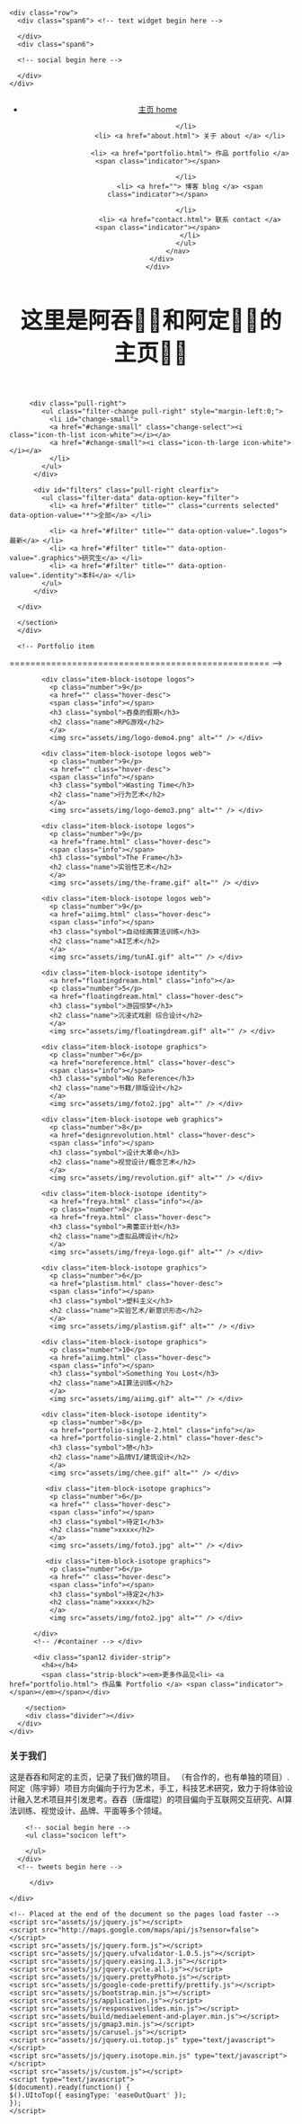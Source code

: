 <!DOCTYPE html>
<html lang="en">
<head>
<meta charset="utf-8" />
<title>tuntun</title>
<meta http-equiv="Content-Type" content="text/html; charset=ISO-8859-1">
<title>tuntun</title>

<!-- Mobile Specific Metas -->
<meta name="viewport" content="width=device-width, initial-scale=1.0" />
<meta name="description" content="" />
<meta name="author" content="" />
<meta http-equiv="X-UA-Compatible" content="IE=edge,chrome=1" />

<!-- CSS files begin-->
<link href='http://fonts.googleapis.com/css?family=Oswald:400,300,700|Open+Sans+Condensed:700,300,300italic|Open+Sans:400,300italic,400italic,600,600italic,700,700italic,800,800italic|PT+Sans:400,400italic,700,700italic' rel='stylesheet' type='text/css' />
<link href="assets/css/bootstrap.css" rel="stylesheet" />
<link href="assets/css/bootstrap-responsive.css" rel="stylesheet" />
<link href="assets/css/docs.css" rel="stylesheet" />
<link href="assets/js/google-code-prettify/prettify.css" rel="stylesheet" />
<link href="assets/css/responsiveslides.css" rel="stylesheet" />
<link rel="stylesheet" href="assets/css/prettyPhoto.css" type='text/css' />
<link rel="stylesheet" href="assets/build/mediaelementplayer.min.css" />
<link rel="stylesheet" type="text/css" media="screen" href="assets/css/slide-in.css" />
<!--[if lt IE 9]><link rel="stylesheet" type="text/css" media="screen" href="assets/css/slide-in.ie.css" /><![endif]-->
<!--[if lte IE 8]><link rel="stylesheet" type="text/css" href="assets/css/ie.css" /><![endif]-->
<link href="assets/css/style.css" rel="stylesheet" />

<!-- HTML5 shim, for IE6-8 support of HTML5 elements -->
<!--[if lt IE 9]>
      <script src="http://html5shim.googlecode.com/svn/trunk/html5.js"></script>
    <![endif]-->

<!-- fav and touch icons -->
<link rel="shortcut icon" href="assets/ico/favicon.ico" />
<link rel="apple-touch-icon-precomposed" sizes="144x144" href="assets/ico/apple-touch-icon-144-precomposed.png" />
<link rel="apple-touch-icon-precomposed" sizes="114x114" href="assets/ico/apple-touch-icon-114-precomposed.png" />
<link rel="apple-touch-icon-precomposed" sizes="72x72" href="assets/ico/apple-touch-icon-72-precomposed.png" />
<link rel="apple-touch-icon-precomposed" href="assets/ico/apple-touch-icon-57-precomposed.png" />
<meta http-equiv="Content-Type" content="text/html; charset=utf-8" /></head>

<body>
<!-- Head
================================================== -->

<div class="top-bar">

<div class="top_inner">

<div class="container-fluid" style="padding:0;">
<div class="row-fluid">

 <!-- google map widget begin here -->
     

</div>
</div>

  <div class="container" id="top">
  
    
    <div class="row">
      <div class="span6"> <!-- text widget begin here -->
        
      </div>
      <div class="span6"> 
      
      <!-- social begin here -->
        
      </div>
    </div>
    
  </div>
  
 </div>
 
   <div class="container">
  
 </div> 
 
</div>
<!-- Logo / Menu
================================================== -->
<header class="header">
  <div class="container">
    <div class="row">
      <div class="span4"> <a href="index.html" class="logo"> <img src="assets/img/logo.png" alt="" /> </a> </div>
      <div class="span8">
       <nav>
                <ul class="right">
                    <li class="current"> <a href="index.html"> 主页 home </a><span class="indicator"></span>
                    
                  </li>
                    <li> <a href="about.html"> 关于 about </a> </li>
                    
                    <li> <a href="portfolio.html"> 作品 portfolio </a> <span class="indicator"></span>
                    
                  </li>
                    <li> <a href=""> 博客 blog </a> <span class="indicator"></span>
                    
                  </li>
                    <li> <a href="contact.html"> 联系 contact </a>  <span class="indicator"></span>
                    </li>
                  </ul>
              </nav>
      </div>
    </div>
  </div>
</header>

<div class="container"> <!-- Slogan
================================================== -->
  <div class="row slider-cont">
    <section>
      <div class="黑体">
        <h1 align="center" style="font-size:40px">这里是阿吞👦🏻和阿定👧🏻的主页✌🏻 </h1>
      </div>
    </section>
  </div>
  <div class="row">
    <div class="span12"> <!-- Portfolio filter
================================================== -->
      <div class="row">
        <section style="padding-top:10px">
         <div class="span12">
         
         <div class="pull-right">
            <ul class="filter-change pull-right" style="margin-left:0;">
              <li id="change-small">
              <a href="#change-small" class="change-select"><i class="icon-th-list icon-white"></i></a>
              <a href="#change-small"><i class="icon-th-large icon-white"></i></a>
              </li>
            </ul>
          </div>
         
          <div id="filters" class="pull-right clearfix">
            <ul class="filter-data" data-option-key="filter">
              <li> <a href="#filter" title="" class="currents selected" data-option-value="*">全部</a> </li>
              
              <li> <a href="#filter" title="" data-option-value=".logos">最新</a> </li>
              <li> <a href="#filter" title="" data-option-value=".graphics">研究生</a> </li>
              <li> <a href="#filter" title="" data-option-value=".identity">本科</a> </li>
            </ul>
          </div>
          
      </div>
      
      </section>
      </div>
      
      <!-- Portfolio item
================================================== -->
      <div class="row">
        <div class="span12">
          <div id="container" class="change-size">
          
            <div class="item-block-isotope logos">
              <p class="number">9</p>
              <a href="" class="hover-desc">
              <span class="info"></span>
              <h3 class="symbol">吞桑的假期</h3>
              <h2 class="name">RPG游戏</h2>
              </a>
              <img src="assets/img/logo-demo4.png" alt="" /> </div>
              
            <div class="item-block-isotope logos web">
              <p class="number">9</p>
              <a href="" class="hover-desc">
              <span class="info"></span>
              <h3 class="symbol">Wasting Time</h3>
              <h2 class="name">行为艺术</h2>
              </a>
              <img src="assets/img/logo-demo3.png" alt="" /> </div>
              
            <div class="item-block-isotope logos">
              <p class="number">9</p>
              <a href="frame.html" class="hover-desc">
              <span class="info"></span>
              <h3 class="symbol">The Frame</h3>
              <h2 class="name">实验性艺术</h2>
              </a>
              <img src="assets/img/the-frame.gif" alt="" /> </div>
              
            <div class="item-block-isotope logos web">
              <p class="number">9</p>
              <a href="aiimg.html" class="hover-desc">
              <span class="info"></span>
              <h3 class="symbol">自动绘画算法训练</h3>
              <h2 class="name">AI艺术</h2>
              </a>
              <img src="assets/img/tunAI.gif" alt="" /> </div>
              
            <div class="item-block-isotope identity">
              <a href="floatingdream.html" class="info"></a>
              <p class="number">5</p>
              <a href="floatingdream.html" class="hover-desc">
              <h3 class="symbol">游园惊梦</h3>
              <h2 class="name">沉浸式戏剧 综合设计</h2>
              </a>
              <img src="assets/img/floatingdream.gif" alt="" /> </div>
              
            <div class="item-block-isotope graphics">
              <p class="number">6</p>
              <a href="noreference.html" class="hover-desc">
              <span class="info"></span>
              <h3 class="symbol">No Reference</h3>
              <h2 class="name">书籍/排版设计</h2>
              </a>
              <img src="assets/img/foto2.jpg" alt="" /> </div>
              
            <div class="item-block-isotope web graphics">
              <p class="number">8</p>
              <a href="designrevolution.html" class="hover-desc">
              <span class="info"></span>
              <h3 class="symbol">设计大革命</h3>
              <h2 class="name">视觉设计/概念艺术</h2>
              </a>
              <img src="assets/img/revolution.gif" alt="" /> </div>
              
            <div class="item-block-isotope identity">
              <a href="freya.html" class="info"></a>
              <p class="number">8</p>
              <a href="freya.html" class="hover-desc">
              <h3 class="symbol">弗蕾亚计划</h3>
              <h2 class="name">虚拟品牌设计</h2>
              </a>
              <img src="assets/img/freya-logo.gif" alt="" /> </div>
              
            <div class="item-block-isotope graphics">
              <p class="number">6</p>
              <a href="plastism.html" class="hover-desc">
              <span class="info"></span>
              <h3 class="symbol">塑料主义</h3>
              <h2 class="name">实验艺术/新意识形态</h2>
              </a>
              <img src="assets/img/plastism.gif" alt="" /> </div>
              
            <div class="item-block-isotope graphics">
              <p class="number">10</p>
              <a href="aiimg.html" class="hover-desc">
              <span class="info"></span>
              <h3 class="symbol">Something You Lost</h3>
              <h2 class="name">AI算法训练</h2>
              </a>
              <img src="assets/img/aiimg.gif" alt="" /> </div>
              
            <div class="item-block-isotope identity">
              <p class="number">8</p>
              <a href="portfolio-single-2.html" class="info"></a>
              <a href="portfolio-single-2.html" class="hover-desc">
              <h3 class="symbol">憩</h3>
              <h2 class="name">品牌VI/建筑设计</h2>
              </a>
              <img src="assets/img/chee.gif" alt="" /> </div>
              
             <div class="item-block-isotope graphics">
              <p class="number">6</p>
              <a href="" class="hover-desc">
              <span class="info"></span>
              <h3 class="symbol">待定1</h3>
              <h2 class="name">xxxx</h2>
              </a>
              <img src="assets/img/foto3.jpg" alt="" /> </div>
              
             <div class="item-block-isotope graphics">
              <p class="number">6</p>
              <a href="" class="hover-desc">
              <span class="info"></span>
              <h3 class="symbol">待定2</h3>
              <h2 class="name">xxxx</h2>
              </a>
              <img src="assets/img/foto2.jpg" alt="" /> </div>
              
          </div>
          <!-- /#container --> </div>
      
          <div class="span12 divider-strip">
            <h4></h4>
            <span class="strip-block"><em>更多作品见<li> <a href="portfolio.html"> 作品集 Portfolio </a> <span class="indicator"></span></em></span></div>
          
        </section>
        <div class="divider"></div>
      </div>
    </div>
  </div>
</div>
<!-- /#container --> <!-- Footer
      ================================================== -->
<footer>
  <div class="container">
    <div class="row">
      <div class="span4">
        <h3>关于我们</h3>
        <p>这是吞吞和阿定的主页，记录了我们做的项目。 （有合作的，也有单独的项目）. 阿定（陈宇婷）项目方向偏向于行为艺术，手工，科技艺术研究，致力于将体验设计融入艺术项目并引发思考。吞吞（唐熠琨）的项目偏向于互联网交互研究、AI算法训练、视觉设计、品牌、平面等多个领域。</p>
       
        <!-- social begin here -->
        <ul class="socicon left">
          
        </ul>
      </div>
      <!-- tweets begin here -->
      
         </div>
     
    </div>
  </div>
</footer>

<!-- JavaScript files begin-->
    <!-- Placed at the end of the document so the pages load faster -->
    <script src="assets/js/jquery.js"></script>
    <script src="http://maps.google.com/maps/api/js?sensor=false"></script>
    <script src="assets/js/jquery.form.js"></script>
    <script src="assets/js/jquery.ufvalidator-1.0.5.js"></script>
    <script src="assets/js/jquery.easing.1.3.js"></script>
    <script src="assets/js/jquery.cycle.all.js"></script>
    <script src="assets/js/jquery.prettyPhoto.js"></script>
    <script src="assets/js/google-code-prettify/prettify.js"></script>
    <script src="assets/js/bootstrap.min.js"></script>
    <script src="assets/js/application.js"></script>
    <script src="assets/js/responsiveslides.min.js"></script>
    <script src="assets/build/mediaelement-and-player.min.js"></script>
    <script src="assets/js/gmap3.min.js"></script>
    <script src="assets/js/carusel.js"></script>
    <script src="assets/js/jquery.ui.totop.js" type="text/javascript"></script>
    <script src="assets/js/jquery.isotope.min.js" type="text/javascript"></script>
    <script src="assets/js/custom.js"></script>
    <script type="text/javascript">
    $(document).ready(function() {
    $().UItoTop({ easingType: 'easeOutQuart' });
    });
    </script>
  



  </body>
</html>